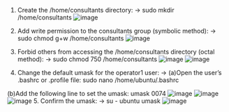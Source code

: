 1. Create the /home/consultants directory: -> sudo mkdir /home/consultants
   ![image](https://github.com/user-attachments/assets/e15c76e1-a605-4775-9d10-eb6cbbe5daff)
2. Add write permission to the consultants group (symbolic method): -> sudo chmod g+w /home/consultants
   ![image](https://github.com/user-attachments/assets/9670f6a3-9744-41ff-9c17-fbfa5ed0283c)
3. Forbid others from accessing the /home/consultants directory (octal method): -> sudo chmod 750 /home/consultants
   ![image](https://github.com/user-attachments/assets/0a416e62-dd7d-418b-a414-2e1d620827e9)
   ![image](https://github.com/user-attachments/assets/2d34d12f-2c2b-4ebd-98eb-d35771aeec10)

4. Change the default umask for the operator1 user: -> (a)Open the user’s .bashrc or .profile file: sudo nano /home/ubuntu/.bashrc

(b)Add the following line to set the umask: umask 0074
   ![image](https://github.com/user-attachments/assets/9c7b460c-6818-4d1c-b2ae-415d9b457185)
   ![image](https://github.com/user-attachments/assets/7fdbbae5-80db-461b-ac60-1727d6a50582)
   ![image](https://github.com/user-attachments/assets/7d644448-2662-40d6-95b6-957142eefb35)
5. Confirm the umask: -> su - ubuntu umask
   ![image](https://github.com/user-attachments/assets/17345836-8482-4512-9623-cdee8e9161b2)
